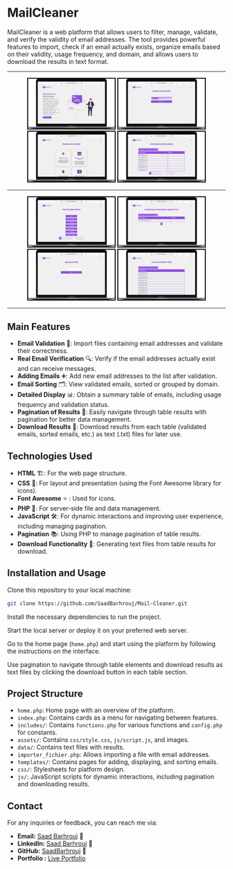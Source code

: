 
# MailCleaner

MailCleaner is a web platform that allows users to filter, manage, validate, and verify the validity of email addresses. The tool provides powerful features to import, check if an email actually exists, organize emails based on their validity, usage frequency, and domain, and allows users to download the results in text format.
<hr>


<div style="text-align: center;">
    <img src="preview/1.preview.png" alt="Portfolio Preview" width="200" style="border: 2px solid #000; display: inline-block;">
    <img src="preview/2.preview.png" alt="Portfolio Preview" width="200" style="border: 2px solid #000; display: inline-block;">
    <img src="preview/3.preview.png" alt="Portfolio Preview" width="200" style="border: 2px solid #000; display: inline-block;">
    <img src="preview/4.preview.png" alt="Portfolio Preview" width="200" style="border: 2px solid #000; display: inline-block;">
    <hr>
    <img src="preview/5.preview.png" alt="Portfolio Preview" width="200" style="border: 2px solid #000; display: inline-block;">
    <img src="preview/6.preview.png" alt="Portfolio Preview" width="200" style="border: 2px solid #000; display: inline-block;">
    <img src="preview/7.preview.png" alt="Portfolio Preview" width="200" style="border: 2px solid #000; display: inline-block;">
    <img src="preview/8.preview.png" alt="Portfolio Preview" width="200" style="border: 2px solid #000; display: inline-block;">    
</div>

<hr>

## Main Features

- **Email Validation** 📧: Import files containing email addresses and validate their correctness.
- **Real Email Verification** 🔍: Verify if the email addresses actually exist and can receive messages.
- **Adding Emails** ➕: Add new email addresses to the list after validation.
- **Email Sorting** 🗂️: View validated emails, sorted or grouped by domain.
- **Detailed Display** 📊: Obtain a summary table of emails, including usage frequency and validation status.
- **Pagination of Results** 📑: Easily navigate through table results with pagination for better data management.
- **Download Results** 📂: Download results from each table (validated emails, sorted emails, etc.) as text (.txt) files for later use.

## Technologies Used

- **HTML** 🏗️: For the web page structure.
- **CSS** 🎨: For layout and presentation (using the Font Awesome library for icons).
- **Font Awesome** ⭐ : Used for icons.
- **PHP** 🐘: For server-side file and data management.
- **JavaScript** 🛠️: For dynamic interactions and improving user experience, including managing pagination.
- **Pagination** 📚: Using PHP to manage pagination of table results.
- **Download Functionality** 💾: Generating text files from table results for download.

## Installation and Usage

Clone this repository to your local machine:

```bash
git clone https://github.com/SaadBarhrouj/Mail-Cleaner.git
```

Install the necessary dependencies to run the project.

Start the local server or deploy it on your preferred web server.

Go to the home page (`home.php`) and start using the platform by following the instructions on the interface.

Use pagination to navigate through table elements and download results as text files by clicking the download button in each table section.

## Project Structure

- `home.php`: Home page with an overview of the platform.
- `index.php`: Contains cards as a menu for navigating between features.
- `includes/`: Contains `functions.php` for various functions and `config.php` for constants.
- `assets/`: Contains `css/style.css`, `js/script.js`, and images.
- `data/`: Contains text files with results.
- `importer_fichier.php`: Allows importing a file with email addresses.
- `templates/`: Contains pages for adding, displaying, and sorting emails.
- `css/`: Stylesheets for platform design.
- `js/`: JavaScript scripts for dynamic interactions, including pagination and downloading results.

## Contact

For any inquiries or feedback, you can reach me via:

- **Email:** [Saad Barhrouj](saad.barhrouj@etu.uae.ac.ma) 📧
- **LinkedIn:** [Saad Barhrouj](https://www.linkedin.com/in/saad-barhrouj-b37270295/) 💼
- **GitHub:** [SaadBarhrouj](https://github.com/SaadBarhrouj) 🐙
- **Portfolio :** [Live Portfolio](https://portfolio-saad-barhrouj.netlify.app/) 

